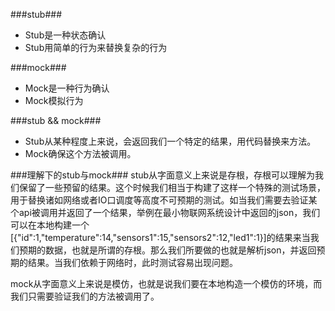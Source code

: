 ###stub###

 - Stub是一种状态确认
 - Stub用简单的行为来替换复杂的行为

###mock###

 - Mock是一种行为确认
 - Mock模拟行为

###stub &amp;&amp; mock###
 - Stub从某种程度上来说，会返回我们一个特定的结果，用代码替换来方法。
 - Mock确保这个方法被调用。

###理解下的stub与mock###
stub从字面意义上来说是存根，存根可以理解为我们保留了一些预留的结果。这个时候我们相当于构建了这样一个特殊的测试场景，用于替换诸如网络或者IO口调度等高度不可预期的测试。如当我们需要去验证某个api被调用并返回了一个结果，举例在最小物联网系统设计中返回的json，我们可以在本地构建一个[{"id":1,"temperature":14,"sensors1":15,"sensors2":12,"led1":1}]的结果来当我们预期的数据，也就是所谓的存根。那么我们所要做的也就是解析json，并返回预期的结果。当我们依赖于网络时，此时测试容易出现问题。

mock从字面意义上来说是模仿，也就是说我们要在本地构造一个模仿的环境，而我们只需要验证我们的方法被调用了。